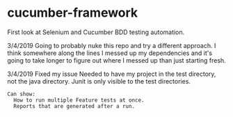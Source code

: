 # cucumber-framework
First look at Selenium and Cucumber BDD testing automation.


3/4/2019
  Going to probably nuke this repo and try a different approach. I think somewhere along the lines I messed up my dependencies and it's going to take longer to figure out where I messed up than just starting fresh.
  
3/4/2019
  Fixed my issue
    Needed to have my project in the test directory, not the java directory. Junit is only visible to the test directories.
    
    Can show: 
      How to run multiple Feature tests at once.
      Reports that are generated after a run.

